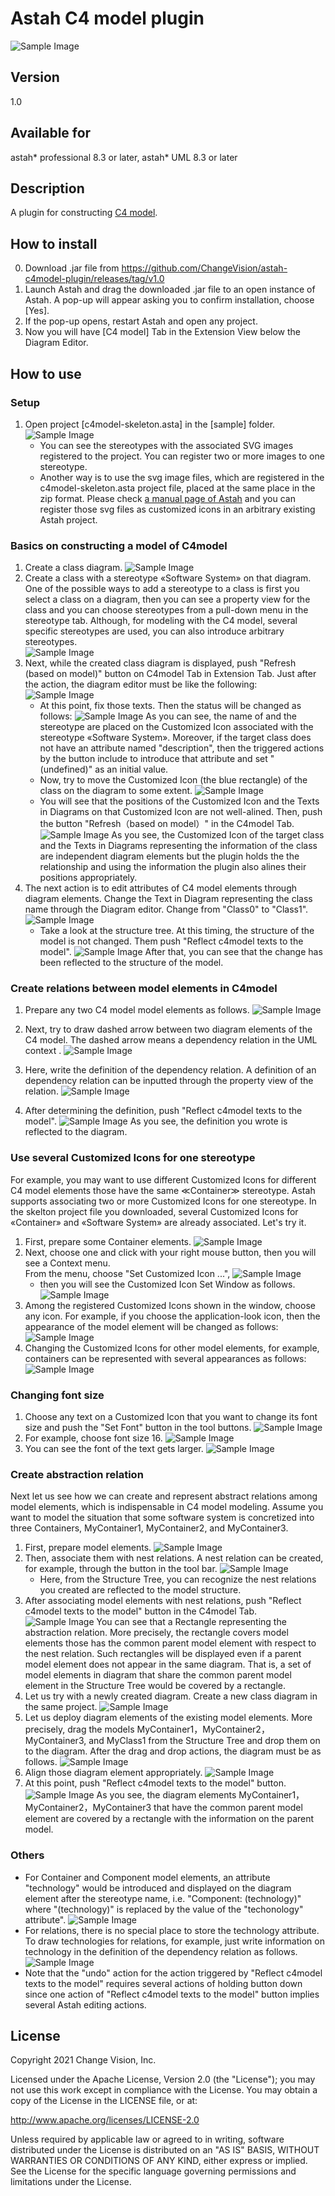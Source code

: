 Astah C4 model plugin
===============================
![Sample Image](doc/c4model.png)

Version
----------------

1.0

Available for
----------------
astah* professional 8.3 or later, astah* UML 8.3 or later

Description
----------------
A plugin for constructing [C4 model](https://c4model.com).

How to install
----------------
0. Download .jar file from
   https://github.com/ChangeVision/astah-c4model-plugin/releases/tag/v1.0
1. Launch Astah and drag the downloaded .jar file to an open instance of Astah. A pop-up will appear asking you to confirm installation, choose [Yes].
2. If the pop-up opens, restart Astah and open any project.
3. Now you will have [C4 model] Tab in the Extension View below the Diagram Editor.


How to use
----------------
### Setup

1. Open project [c4model-skeleton.asta] in the [sample] folder.
   ![Sample Image](doc/c4model_01a.png) 
   - You can see the stereotypes with the associated SVG images registered to the project.  You can register two or more images to one stereotype.
   - Another way is to use the svg image files, which are registered in the c4model-skeleton.asta project file, placed at the same place in the zip format.  Please check [a manual page of Astah](https://astah.net/support/astah-pro/user-guide/stereotype-icon/)  and you can register those svg files as customized icons in an arbitrary existing Astah project.

### Basics on constructing a model of C4model

1. Create a class diagram.
   ![Sample Image](doc/c4model_02a.png)
2. Create a class with a stereotype «Software System» on that diagram. One of the possible ways to add a stereotype to a class is first you select a class on a diagram, then you can see a property view for the class and you can choose stereotypes from a pull-down menu in the stereotype tab.  Although, for modeling with the C4 model, several specific stereotypes are used, you can also introduce arbitrary stereotypes.   
   ![Sample Image](doc/c4model_03a.png)
3. Next, while the created class diagram is displayed, push "Refresh (based on model)" button on C4model Tab in Extension Tab.  Just after the action, the diagram editor must be like the following:
   ![Sample Image](doc/c4model_06a.png)
   - At this point, fix those texts. Then the status will be changed as follows:
     ![Sample Image](doc/c4model_07a.png)
     As you can see, the name of and the stereotype are placed on the Customized Icon associated with the stereotype «Software System».  Moreover, if the target class does not have an attribute named "description", then the triggered actions by the button include to introduce that attribute and set "(undefined)" as an initial value.  
   - Now, try to move the Customized Icon (the blue rectangle) of the class on the diagram to some extent.
     ![Sample Image](doc/c4model_08a.png)
   - You will see that the positions of the Customized Icon and the Texts in Diagrams on that Customized Icon are not well-alined. Then, push the button "Refresh（based on model）" in the C4model Tab.
      ![Sample Image](doc/c4model_09b.png)
     As you see, the Customized Icon of the target class and the Texts in Diagrams representing the information of the class are independent diagram elements but the plugin holds the the relationship and using the information the plugin also alines their positions appropriately. 
4. The next action is to edit attributes of C4 model elements through diagram elements. Change the Text in Diagram representing the class name through the Diagram editor.  Change from "Class0" to "Class1".
   ![Sample Image](doc/c4model_10b.png)
   - Take a look at the structure tree.  At this timing, the structure of the model is not changed.  Them push "Reflect c4model texts to the model".
     ![Sample Image](doc/c4model_11a.png)
     After that, you can see that the change has been reflected to the structure of the model.

### Create relations between model elements in C4model
1. Prepare any two C4 model model elements as follows.
   ![Sample Image](doc/c4model_12.png)
2. Next, try to draw dashed arrow between two diagram elements of the C4 model. The dashed arrow means a dependency relation in the UML context .
   ![Sample Image](doc/c4model_13.png)
3. Here, write the definition of the dependency relation.  A definition of an dependency relation can be inputted through the property view of the relation.
   ![Sample Image](doc/c4model_14.png)
   
4. After determining the definition, push "Reflect c4model texts to the model".
   ![Sample Image](doc/c4model_15.png)
As you see, the definition you wrote is reflected to the diagram. 

### Use several Customized Icons for one stereotype
For example, you may want to use different Customized Icons for different C4 model elements those have the same ≪Container≫ stereotype.
Astah supports associating two or more Customized Icons for one stereotype.
In the skelton project file you downloaded, several Customized Icons for «Container» and «Software System» are already associated. Let's try it.
1. First, prepare some Container elements.
   ![Sample Image](doc/c4model_16.png)
2. Next, choose one and click with your right mouse button, then you will see a Context menu.  
   From the menu, choose "Set Customized Icon ...",
   ![Sample Image](doc/c4model_32.png)
   - then you will see the Customized Icon Set Window as follows.
      ![Sample Image](doc/c4model_17.png)
3. Among the registered Customized Icons shown in the window, choose any icon. For example, if you choose the application-look icon, then the appearance of the model element will be changed as follows:  
   ![Sample Image](doc/c4model_18.png)
4. Changing the Customized Icons for other model elements, for example, containers can be represented with several appearances as follows:
   ![Sample Image](doc/c4model_19.png)
   
### Changing font size
1. Choose any text on a Customized Icon that you want to change its font size and push the "Set Font" button in the tool buttons.
   ![Sample Image](doc/c4model_20.png)
2. For example, choose font size 16.
   ![Sample Image](doc/c4model_21.png)
3. You can see the font of the text gets larger.
   ![Sample Image](doc/c4model_22.png)
### Create abstraction relation
Next let us see how we can create and represent abstract relations among model elements, which is indispensable in C4 model modeling.  Assume you want to model the situation that some software system is concretized into three Containers,  MyContainer1, MyContainer2, and MyContainer3.
1. First, prepare model elements.
   ![Sample Image](doc/c4model_23.png)
2. Then, associate them with nest relations.   A nest relation can be created, for example, through the button in the tool bar.
   ![Sample Image](doc/c4model_24.png)
   - Here, from the Structure Tree, you can recognize the nest relations you created are reflected to the model structure.
3. After associating model elements with nest relations, push "Reflect c4model texts to the model" button in the C4model Tab.
   ![Sample Image](doc/c4model_25.png)
   You can see that a Rectangle representing the abstraction relation.  More precisely, the rectangle covers model elements those has the common parent model element with respect to the nest relation.
   Such rectangles will be displayed even if a parent model element does not appear in the same diagram.  That is, a set of model elements in  diagram that share the common parent model element in the Structure Tree would be covered by a rectangle.   
4. Let us try with a newly created diagram.
   Create a new class diagram in the same project.
   ![Sample Image](doc/c4model_26.png)
5. Let us deploy diagram elements of the existing model elements.  More precisely, drag the models  MyContainer1，MyContainer2，MyContainer3, and MyClass1 from the Structure Tree and drop them on to the diagram.
   After the drag and drop actions, the diagram must be as follows.
   ![Sample Image](doc/c4model_27.png)
6. Align those diagram element appropriately.
   ![Sample Image](doc/c4model_28.png)
7. At this point, push "Reflect c4model texts to the model" button.
   ![Sample Image](doc/c4model_29.png)
   As you see, the diagram elements MyContainer1，MyContainer2，MyContainer3 that have the common parent model element are covered by a rectangle with the information on the parent model.
### Others
* For Container and Component model elements, an attribute "technology" would be introduced and displayed on the diagram element after the stereotype name, i.e. "Component: (technology)" where "(technology)" is replaced by the value of the "techonology" attribute".
  ![Sample Image](doc/c4model_30.png)
* For relations, there is no special place to store the technology attribute.  To draw technologies for relations, for example, just write information on technology in the definition of the dependency relation as follows.
  ![Sample Image](doc/c4model_31.png)
* Note that the "undo" action for the action triggered by "Reflect c4model texts to the model" requires several actions of holding button down since one action of "Reflect c4model texts to the model" button implies several Astah editing actions.

License
---------------
Copyright 2021 Change Vision, Inc.

Licensed under the Apache License, Version 2.0 (the "License");
you may not use this work except in compliance with the License.
You may obtain a copy of the License in the LICENSE file, or at:

<http://www.apache.org/licenses/LICENSE-2.0>

Unless required by applicable law or agreed to in writing, software
distributed under the License is distributed on an "AS IS" BASIS,
WITHOUT WARRANTIES OR CONDITIONS OF ANY KIND, either express or implied.
See the License for the specific language governing permissions and
limitations under the License.
